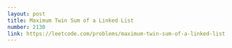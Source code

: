 ```yaml
---
layout: post
title: Maximum Twin Sum of a Linked List
number: 2130
link: https://leetcode.com/problems/maximum-twin-sum-of-a-linked-list
---
```

